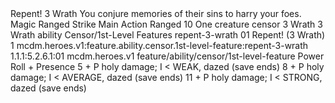 <ability>
  <name>Repent!</name>
  <cost>3 Wrath</cost>
  <flavor>You conjure memories of their sins to harry your foes.</flavor>
  <keywords>
    <keyword>Magic</keyword>
    <keyword>Ranged</keyword>
    <keyword>Strike</keyword>
  </keywords>
  <type>Main Action</type>
  <distance>Ranged 10</distance>
  <target>One creature</target>
  <metadata>
    <class>censor</class>
    <cost>3 Wrath</cost>
    <cost_amount>3</cost_amount>
    <cost_resource>Wrath</cost_resource>
    <feature_type>ability</feature_type>
    <file_dpath>Censor/1st-Level Features</file_dpath>
    <item_id>repent-3-wrath</item_id>
    <item_index>01</item_index>
    <item_name>Repent! (3 Wrath)</item_name>
    <level>1</level>
    <scc>mcdm.heroes.v1:feature.ability.censor.1st-level-feature:repent-3-wrath</scc>
    <scdc>1.1.1:5.2.6.1:01</scdc>
    <source>mcdm.heroes.v1</source>
    <type>feature/ability/censor/1st-level-feature</type>
  </metadata>
  <effects>
    <effect type="roll">
      <roll>Power Roll + Presence</roll>
      <t1>5 + P holy damage; I &lt; WEAK, dazed (save ends)</t1>
      <t2>8 + P holy damage; I &lt; AVERAGE, dazed (save ends)</t2>
      <t3>11 + P holy damage; I &lt; STRONG, dazed (save ends)</t3>
    </effect>
  </effects>
</ability>

